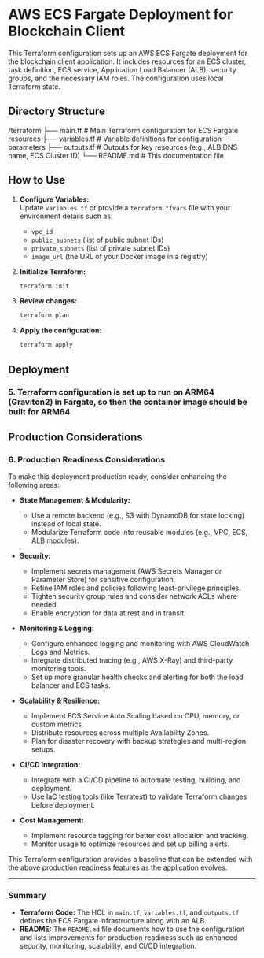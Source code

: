 # AWS ECS Fargate Deployment for Blockchain Client

This Terraform configuration sets up an AWS ECS Fargate deployment for the blockchain client application. It includes resources for an ECS cluster, task definition, ECS service, Application Load Balancer (ALB), security groups, and the necessary IAM roles. The configuration uses local Terraform state.

## Directory Structure
/terraform
├── main.tf         # Main Terraform configuration for ECS Fargate resources
├── variables.tf    # Variable definitions for configuration parameters
├── outputs.tf      # Outputs for key resources (e.g., ALB DNS name, ECS Cluster ID)
└── README.md       # This documentation file

## How to Use

1. **Configure Variables:**  
   Update `variables.tf` or provide a `terraform.tfvars` file with your environment details such as:
   - `vpc_id`
   - `public_subnets` (list of public subnet IDs)
   - `private_subnets` (list of private subnet IDs)
   - `image_url` (the URL of your Docker image in a registry)

2. **Initialize Terraform:**  
   ```bash
   terraform init
   ```

3. **Review changes:**  
   ```bash
   terraform plan
   ```

4. **Apply the configuration:**  
   ```bash
   terraform apply
   ```

## Deployment
### 5. Terraform configuration is set up to run on ARM64 (Graviton2) in Fargate, so then the container image should be built for ARM64

## Production Considerations

### 6. Production Readiness Considerations

To make this deployment production ready, consider enhancing the following areas:

- **State Management & Modularity:**
  - Use a remote backend (e.g., S3 with DynamoDB for state locking) instead of local state.
  - Modularize Terraform code into reusable modules (e.g., VPC, ECS, ALB modules).

- **Security:**
  - Implement secrets management (AWS Secrets Manager or Parameter Store) for sensitive configuration.
  - Refine IAM roles and policies following least-privilege principles.
  - Tighten security group rules and consider network ACLs where needed.
  - Enable encryption for data at rest and in transit.

- **Monitoring & Logging:**
  - Configure enhanced logging and monitoring with AWS CloudWatch Logs and Metrics.
  - Integrate distributed tracing (e.g., AWS X-Ray) and third-party monitoring tools.
  - Set up more granular health checks and alerting for both the load balancer and ECS tasks.

- **Scalability & Resilience:**
  - Implement ECS Service Auto Scaling based on CPU, memory, or custom metrics.
  - Distribute resources across multiple Availability Zones.
  - Plan for disaster recovery with backup strategies and multi-region setups.

- **CI/CD Integration:**
  - Integrate with a CI/CD pipeline to automate testing, building, and deployment.
  - Use IaC testing tools (like Terratest) to validate Terraform changes before deployment.

- **Cost Management:**
  - Implement resource tagging for better cost allocation and tracking.
  - Monitor usage to optimize resources and set up billing alerts.

This Terraform configuration provides a baseline that can be extended with the above production readiness features as the application evolves.

---

### Summary

- **Terraform Code:** The HCL in `main.tf`, `variables.tf`, and `outputs.tf` defines the ECS Fargate infrastructure along with an ALB.
- **README:** The `README.md` file documents how to use the configuration and lists improvements for production readiness such as enhanced security, monitoring, scalability, and CI/CD integration.